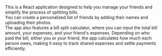 This is a React application designed to help you manage your friends and simplify the process of splitting bills. <br/>
You can create a personalized list of friends by adding their names and uploading their photos. <br/>
The app also features a bill split calculator, where you can input the total bill amount, your expenses, and your friend's expenses. Depending on who paid the bill, either you or your friend, the app calculates how much each person owes, making it easy to track shared expenses and settle payments efficiently.
